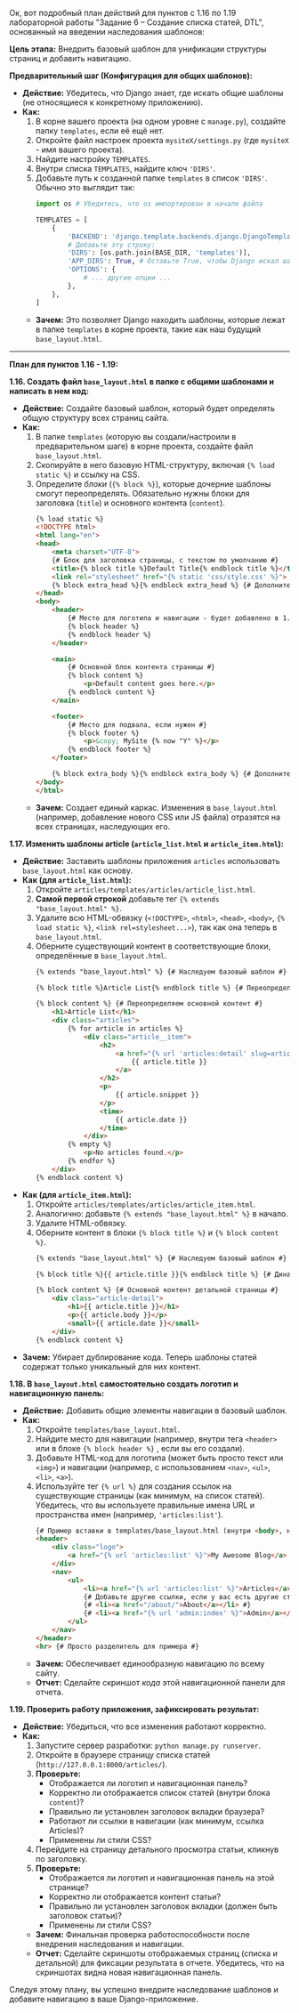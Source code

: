 Ок, вот подробный план действий для пунктов с 1.16 по 1.19 лабораторной работы "Задание 6 – Создание списка статей, DTL", основанный на введении наследования шаблонов:

**Цель этапа:** Внедрить базовый шаблон для унификации структуры страниц и добавить навигацию.

**Предварительный шаг (Конфигурация для общих шаблонов):**

*   **Действие:** Убедитесь, что Django знает, где искать общие шаблоны (не относящиеся к конкретному приложению).
*   **Как:**
    1.  В корне вашего проекта (на одном уровне с `manage.py`), создайте папку `templates`, если её ещё нет.
    2.  Откройте файл настроек проекта `mysiteX/settings.py` (где `mysiteX` - имя вашего проекта).
    3.  Найдите настройку `TEMPLATES`.
    4.  Внутри списка `TEMPLATES`, найдите ключ `'DIRS'`.
    5.  Добавьте путь к созданной папке `templates` в список `'DIRS'`. Обычно это выглядит так:
        ```python
        import os # Убедитесь, что os импортирован в начале файла

        TEMPLATES = [
            {
                'BACKEND': 'django.template.backends.django.DjangoTemplates',
                # Добавьте эту строку:
                'DIRS': [os.path.join(BASE_DIR, 'templates')],
                'APP_DIRS': True, # Оставьте True, чтобы Django искал шаблоны и внутри приложений
                'OPTIONS': {
                    # ... другие опции ...
                },
            },
        ]
        ```
    *   **Зачем:** Это позволяет Django находить шаблоны, которые лежат в папке `templates` в корне проекта, такие как наш будущий `base_layout.html`.

---

**План для пунктов 1.16 - 1.19:**

**1.16. Создать файл `base_layout.html` в папке с общими шаблонами и написать в нем код:**

*   **Действие:** Создайте базовый шаблон, который будет определять общую структуру всех страниц сайта.
*   **Как:**
    1.  В папке `templates` (которую вы создали/настроили в предварительном шаге) в корне проекта, создайте файл `base_layout.html`.
    2.  Скопируйте в него базовую HTML-структуру, включая `{% load static %}` и ссылку на CSS.
    3.  Определите *блоки* (`{% block %}`), которые дочерние шаблоны смогут переопределять. Обязательно нужны блоки для заголовка (`title`) и основного контента (`content`).
        ```html
        {% load static %}
        <!DOCTYPE html>
        <html lang="en">
        <head>
            <meta charset="UTF-8">
            {# Блок для заголовка страницы, с текстом по умолчанию #}
            <title>{% block title %}Default Title{% endblock title %}</title>
            <link rel="stylesheet" href="{% static 'css/style.css' %}"> {# Ссылка на CSS #}
            {% block extra_head %}{% endblock extra_head %} {# Дополнительный блок для head, если нужно #}
        </head>
        <body>
            <header>
                {# Место для логотипа и навигации - будет добавлено в 1.18 #}
                {% block header %}
                {% endblock header %}
            </header>

            <main>
                {# Основной блок контента страницы #}
                {% block content %}
                    <p>Default content goes here.</p>
                {% endblock content %}
            </main>

            <footer>
                {# Место для подвала, если нужен #}
                {% block footer %}
                    <p>&copy; MySite {% now "Y" %}</p>
                {% endblock footer %}
            </footer>

            {% block extra_body %}{% endblock extra_body %} {# Дополнительный блок в конце body #}
        </body>
        </html>
        ```
    *   **Зачем:** Создает единый каркас. Изменения в `base_layout.html` (например, добавление нового CSS или JS файла) отразятся на всех страницах, наследующих его.

**1.17. Изменить шаблоны article (`article_list.html` и `article_item.html`):**

*   **Действие:** Заставить шаблоны приложения `articles` использовать `base_layout.html` как основу.
*   **Как (для `article_list.html`):**
    1.  Откройте `articles/templates/articles/article_list.html`.
    2.  **Самой первой строкой** добавьте тег `{% extends "base_layout.html" %}`.
    3.  Удалите всю HTML-обвязку (`<!DOCTYPE>`, `<html>`, `<head>`, `<body>`, `{% load static %}`, `<link rel=stylesheet...>`), так как она теперь в `base_layout.html`.
    4.  Оберните существующий контент в соответствующие блоки, определённые в `base_layout.html`.
        ```html
        {% extends "base_layout.html" %} {# Наследуем базовый шаблон #}

        {% block title %}Article List{% endblock title %} {# Переопределяем заголовок #}

        {% block content %} {# Переопределяем основной контент #}
            <h1>Article List</h1>
            <div class="articles">
                {% for article in articles %}
                    <div class="article__item">
                        <h2>
                            <a href="{% url 'articles:detail' slug=article.slug %}">
                                {{ article.title }}
                            </a>
                        </h2>
                        <p>
                            {{ article.snippet }}
                        </p>
                        <time>
                            {{ article.date }}
                        </time>
                    </div>
                {% empty %}
                    <p>No articles found.</p>
                {% endfor %}
            </div>
        {% endblock content %}
        ```
*   **Как (для `article_item.html`):**
    1.  Откройте `articles/templates/articles/article_item.html`.
    2.  Аналогично: добавьте `{% extends "base_layout.html" %}` в начало.
    3.  Удалите HTML-обвязку.
    4.  Оберните контент в блоки `{% block title %}` и `{% block content %}`.
        ```html
        {% extends "base_layout.html" %} {# Наследуем базовый шаблон #}

        {% block title %}{{ article.title }}{% endblock title %} {# Динамический заголовок #}

        {% block content %} {# Основной контент детальной страницы #}
            <div class="article-detail">
                <h1>{{ article.title }}</h1>
                <p>{{ article.body }}</p>
                <small>{{ article.date }}</small>
            </div>
        {% endblock content %}
        ```
*   **Зачем:** Убирает дублирование кода. Теперь шаблоны статей содержат только уникальный для них контент.

**1.18. В `base_layout.html` самостоятельно создать логотип и навигационную панель:**

*   **Действие:** Добавить общие элементы навигации в базовый шаблон.
*   **Как:**
    1.  Откройте `templates/base_layout.html`.
    2.  Найдите место для навигации (например, внутри тега `<header>` или в блоке `{% block header %}` , если вы его создали).
    3.  Добавьте HTML-код для логотипа (может быть просто текст или `<img>`) и навигации (например, с использованием `<nav>`, `<ul>`, `<li>`, `<a>`).
    4.  Используйте тег `{% url %}` для создания ссылок на существующие страницы (как минимум, на список статей). Убедитесь, что вы используете правильные имена URL и пространства имен (например, `'articles:list'`).
        ```html
        {# Пример вставки в templates/base_layout.html (внутри <body>, например, перед <main>) #}
        <header>
            <div class="logo">
                <a href="{% url 'articles:list' %}">My Awesome Blog</a> {# Ссылка на главную (список статей) #}
            </div>
            <nav>
                <ul>
                    <li><a href="{% url 'articles:list' %}">Articles</a></li>
                    {# Добавьте другие ссылки, если у вас есть другие страницы (например, /about/) #}
                    {# <li><a href="/about/">About</a></li> #}
                    {# <li><a href="{% url 'admin:index' %}">Admin</a></li> #}
                </ul>
            </nav>
        </header>
        <hr> {# Просто разделитель для примера #}
        ```
    *   **Зачем:** Обеспечивает единообразную навигацию по всему сайту.
    *   **Отчет:** Сделайте скриншот *кода* этой навигационной панели для отчета.

**1.19. Проверить работу приложения, зафиксировать результат:**

*   **Действие:** Убедиться, что все изменения работают корректно.
*   **Как:**
    1.  Запустите сервер разработки: `python manage.py runserver`.
    2.  Откройте в браузере страницу списка статей (`http://127.0.0.1:8000/articles/`).
    3.  **Проверьте:**
        *   Отображается ли логотип и навигационная панель?
        *   Корректно ли отображается список статей (внутри блока `content`)?
        *   Правильно ли установлен заголовок вкладки браузера?
        *   Работают ли ссылки в навигации (как минимум, ссылка Articles)?
        *   Применены ли стили CSS?
    4.  Перейдите на страницу детального просмотра статьи, кликнув по заголовку.
    5.  **Проверьте:**
        *   Отображается ли логотип и навигационная панель на этой странице?
        *   Корректно ли отображается контент статьи?
        *   Правильно ли установлен заголовок вкладки (должен быть заголовок статьи)?
        *   Применены ли стили CSS?
    *   **Зачем:** Финальная проверка работоспособности после внедрения наследования и навигации.
    *   **Отчет:** Сделайте скриншоты отображаемых страниц (списка и детальной) для фиксации результата в отчете. Убедитесь, что на скриншотах видна новая навигационная панель.

Следуя этому плану, вы успешно внедрите наследование шаблонов и добавите навигацию в ваше Django-приложение.